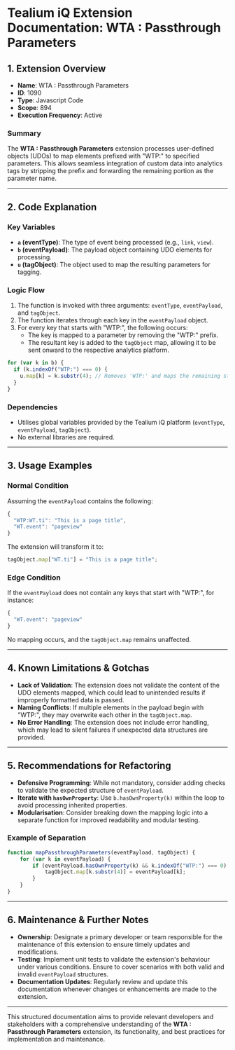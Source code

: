 # Tealium iQ Extension Documentation: WTA : Passthrough Parameters

## 1. Extension Overview
- **Name**: WTA : Passthrough Parameters
- **ID**: 1090
- **Type**: Javascript Code
- **Scope**: 894
- **Execution Frequency**: Active

### Summary
The **WTA : Passthrough Parameters** extension processes user-defined objects (UDOs) to map elements prefixed with "WTP:" to specified parameters. This allows seamless integration of custom data into analytics tags by stripping the prefix and forwarding the remaining portion as the parameter name.

---

## 2. Code Explanation

### Key Variables
- **`a` (eventType)**: The type of event being processed (e.g., `link`, `view`).
- **`b` (eventPayload)**: The payload object containing UDO elements for processing.
- **`u` (tagObject)**: The object used to map the resulting parameters for tagging.

### Logic Flow
1. The function is invoked with three arguments: `eventType`, `eventPayload`, and `tagObject`.
2. The function iterates through each key in the `eventPayload` object.
3. For every key that starts with "WTP:", the following occurs:
   - The key is mapped to a parameter by removing the "WTP:" prefix.
   - The resultant key is added to the `tagObject` map, allowing it to be sent onward to the respective analytics platform.

```javascript
for (var k in b) {
  if (k.indexOf("WTP:") === 0) {
    u.map[k] = k.substr(4); // Removes 'WTP:' and maps the remaining string
  }
}
```

### Dependencies
- Utilises global variables provided by the Tealium iQ platform (`eventType`, `eventPayload`, `tagObject`).
- No external libraries are required.

---

## 3. Usage Examples

### Normal Condition
Assuming the `eventPayload` contains the following:
```javascript
{
  "WTP:WT.ti": "This is a page title",
  "WT.event": "pageview"
}
```
The extension will transform it to:
```javascript
tagObject.map["WT.ti"] = "This is a page title";
```

### Edge Condition
If the `eventPayload` does not contain any keys that start with "WTP:", for instance:
```javascript
{
  "WT.event": "pageview"
}
```
No mapping occurs, and the `tagObject.map` remains unaffected.

---

## 4. Known Limitations & Gotchas
- **Lack of Validation**: The extension does not validate the content of the UDO elements mapped, which could lead to unintended results if improperly formatted data is passed.
- **Naming Conflicts**: If multiple elements in the payload begin with "WTP:", they may overwrite each other in the `tagObject.map`.
- **No Error Handling**: The extension does not include error handling, which may lead to silent failures if unexpected data structures are provided.

---

## 5. Recommendations for Refactoring
- **Defensive Programming**: While not mandatory, consider adding checks to validate the expected structure of `eventPayload`.
- **Iterate with `hasOwnProperty`**: Use `b.hasOwnProperty(k)` within the loop to avoid processing inherited properties.
- **Modularisation**: Consider breaking down the mapping logic into a separate function for improved readability and modular testing.

### Example of Separation
```javascript
function mapPassthroughParameters(eventPayload, tagObject) {
    for (var k in eventPayload) {
        if (eventPayload.hasOwnProperty(k) && k.indexOf("WTP:") === 0) {
            tagObject.map[k.substr(4)] = eventPayload[k];
        }
    }
}
```

---

## 6. Maintenance & Further Notes
- **Ownership**: Designate a primary developer or team responsible for the maintenance of this extension to ensure timely updates and modifications.
- **Testing**: Implement unit tests to validate the extension's behaviour under various conditions. Ensure to cover scenarios with both valid and invalid `eventPayload` structures.
- **Documentation Updates**: Regularly review and update this documentation whenever changes or enhancements are made to the extension.

---

This structured documentation aims to provide relevant developers and stakeholders with a comprehensive understanding of the **WTA : Passthrough Parameters** extension, its functionality, and best practices for implementation and maintenance.